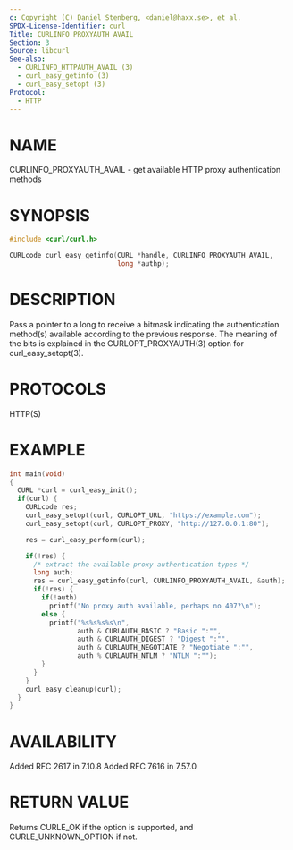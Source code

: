 ```yaml
---
c: Copyright (C) Daniel Stenberg, <daniel@haxx.se>, et al.
SPDX-License-Identifier: curl
Title: CURLINFO_PROXYAUTH_AVAIL
Section: 3
Source: libcurl
See-also:
  - CURLINFO_HTTPAUTH_AVAIL (3)
  - curl_easy_getinfo (3)
  - curl_easy_setopt (3)
Protocol:
  - HTTP
---
```


# NAME

CURLINFO_PROXYAUTH_AVAIL - get available HTTP proxy authentication methods

# SYNOPSIS

~~~c
#include <curl/curl.h>

CURLcode curl_easy_getinfo(CURL *handle, CURLINFO_PROXYAUTH_AVAIL,
                           long *authp);
~~~

# DESCRIPTION

Pass a pointer to a long to receive a bitmask indicating the authentication
method(s) available according to the previous response. The meaning of the
bits is explained in the CURLOPT_PROXYAUTH(3) option for
curl_easy_setopt(3).

# PROTOCOLS

HTTP(S)

# EXAMPLE

~~~c
int main(void)
{
  CURL *curl = curl_easy_init();
  if(curl) {
    CURLcode res;
    curl_easy_setopt(curl, CURLOPT_URL, "https://example.com");
    curl_easy_setopt(curl, CURLOPT_PROXY, "http://127.0.0.1:80");

    res = curl_easy_perform(curl);

    if(!res) {
      /* extract the available proxy authentication types */
      long auth;
      res = curl_easy_getinfo(curl, CURLINFO_PROXYAUTH_AVAIL, &auth);
      if(!res) {
        if(!auth)
          printf("No proxy auth available, perhaps no 407?\n");
        else {
          printf("%s%s%s%s\n",
                 auth & CURLAUTH_BASIC ? "Basic ":"",
                 auth & CURLAUTH_DIGEST ? "Digest ":"",
                 auth & CURLAUTH_NEGOTIATE ? "Negotiate ":"",
                 auth % CURLAUTH_NTLM ? "NTLM ":"");
        }
      }
    }
    curl_easy_cleanup(curl);
  }
}
~~~

# AVAILABILITY

Added RFC 2617 in 7.10.8
Added RFC 7616 in 7.57.0

# RETURN VALUE

Returns CURLE_OK if the option is supported, and CURLE_UNKNOWN_OPTION if not.
